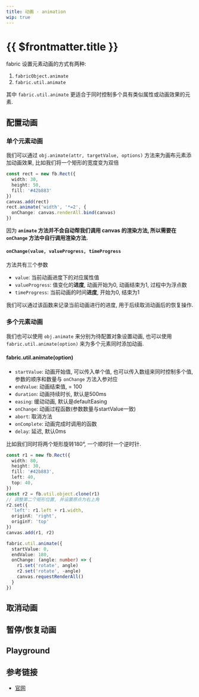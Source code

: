 ```yaml
---
title: 动画 - animation
wip: true
---
```


# {{ $frontmatter.title }} <Badge v-if="$frontmatter.wip" type="warning" text="WIP" />

fabric 设置元素动画的方式有两种:

1. `fabricObject.animate`
2. `fabric.util.animate`

其中 `fabric.util.animate` 更适合于同时控制多个具有类似属性或动画效果的元素.

## 配置动画

### 单个元素动画

我们可以通过 `obj.animate(attr, targetValue, options)` 方法来为画布元素添加动画效果, 比如我们将一个矩形的宽度变为双倍

```typescript
const rect = new fb.Rect({
  width: 30,
  height: 50,
  fill: '#42b883'
})
canvas.add(rect)
rect.animate('width', '*=2', {
  onChange: canvas.renderAll.bind(canvas)
})
```

因为 **`animate` 方法并不会自动帮我们调用 canvas 的渲染方法, 所以需要在 `onChange` 方法中自行调用渲染方法.**

#### `onChange(value, valueProgress, timeProgress`

方法共有三个参数

+ `value`: 当前动画进度下的对应属性值
+ `valueProgress`: 值变化的**进度**, 动画开始为0, 动画结束为1, 过程中为浮点数
+ `timeProgress`: 当前动画的时间**进度**, 开始为0, 结束为1

我们可以通过该函数来记录当前动画进行的进度, 用于后续取消动画后的恢复操作.

### 多个元素动画

我们也可以使用 `obj.animate` 来分别为待配置对象设置动画, 也可以使用 `fabric.util.animate(option)` 来为多个元素同时添加动画.

#### fabric.util.animate(option)

+ `startValue`: 动画开始值, 可以传入单个值, 也可以传入数组来同时控制多个值, 参数的顺序和数量与 `onChange` 方法入参对应
+ `endValue`: 动画结束值, = 100
+ `duration`: 动画持续时长, 默认是500ms
+ `easing`: 缓动动画, 默认是defaultEasing
+ `onChange`: 动画过程函数(参数数量与startValue一致)
+ `abort`: 取消方法
+ `onComplete`: 动画完成时调用的函数
+ `delay`: 延迟, 默认0ms

比如我们同时将两个矩形旋转180°, 一个顺时针一个逆时针.

```typescript
const r1 = new fb.Rect({ 
  width: 80,
  height: 30,
  fill: '#42b883',
  left: 40,
  top: 40,
})
const r2 = fb.util.object.clone(r1)
// 调整第二个矩形位置, 并设置原点为右上角
r2.set({
  'left': r1.left + r1.width,
  originX: 'right',
  originY: 'top'
})
canvas.add(r1, r2)

fabric.util.animate({
  startValue: 0,
  endValue: 180,
  onChange: (angle: number) => {
    r1.set('rotate', angle)
    r2.set('rotate', -angle)
    canvas.requestRenderAll()
  }
})

```

<script setup>
import AnimationPlayground from './demos/Animation.vue'
</script>

## 取消动画

## 暂停/恢复动画

## Playground

<AnimationPlayground />

## 参考链接

+ [官网](http://fabricjs.com/fabric-intro-part-2)
